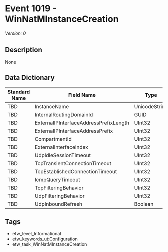 # Event 1019 - WinNatMInstanceCreation
###### Version: 0

## Description
None

## Data Dictionary
|Standard Name|Field Name|Type|Description|Sample Value|
|---|---|---|---|---|
|TBD|InstanceName|UnicodeString|None|`None`|
|TBD|InternalRoutingDomainId|GUID|None|`None`|
|TBD|ExternalIPInterfaceAddressPrefixLength|UInt32|None|`None`|
|TBD|ExternalIPInterfaceAddressPrefix|UInt32|None|`None`|
|TBD|CompartmentId|UInt32|None|`None`|
|TBD|ExternalInterfaceIndex|UInt32|None|`None`|
|TBD|UdpIdleSessionTimeout|UInt32|None|`None`|
|TBD|TcpTransientConnectionTimeout|UInt32|None|`None`|
|TBD|TcpEstablishedConnectionTimeout|UInt32|None|`None`|
|TBD|IcmpQueryTimeout|UInt32|None|`None`|
|TBD|TcpFilteringBehavior|UInt32|None|`None`|
|TBD|UdpFilteringBehavior|UInt32|None|`None`|
|TBD|UdpInboundRefresh|Boolean|None|`None`|

## Tags
* etw_level_Informational
* etw_keywords_ut:Configuration
* etw_task_WinNatMInstanceCreation